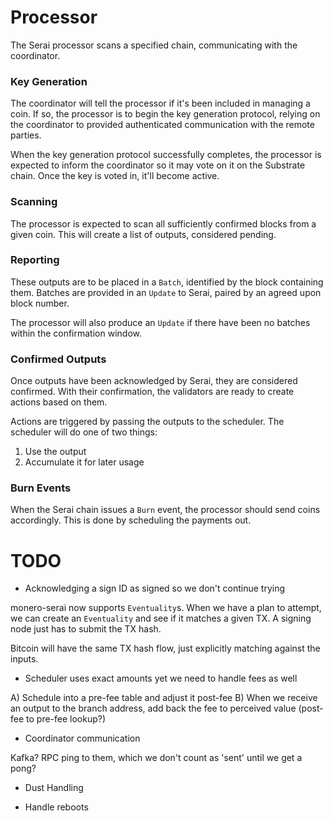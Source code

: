 # Processor

The Serai processor scans a specified chain, communicating with the coordinator.

### Key Generation

The coordinator will tell the processor if it's been included in managing a
coin. If so, the processor is to begin the key generation protocol, relying on
the coordinator to provided authenticated communication with the remote parties.

When the key generation protocol successfully completes, the processor is
expected to inform the coordinator so it may vote on it on the Substrate chain.
Once the key is voted in, it'll become active.

### Scanning

The processor is expected to scan all sufficiently confirmed blocks from a given
coin. This will create a list of outputs, considered pending.

### Reporting

These outputs are to be placed in a `Batch`, identified by the block containing
them. Batches are provided in an `Update` to Serai, paired by an agreed upon
block number.

The processor will also produce an `Update` if there have been no batches within
the confirmation window.

### Confirmed Outputs

Once outputs have been acknowledged by Serai, they are considered confirmed.
With their confirmation, the validators are ready to create actions based on
them.

Actions are triggered by passing the outputs to the scheduler. The scheduler
will do one of two things:

1) Use the output
2) Accumulate it for later usage

### Burn Events

When the Serai chain issues a `Burn` event, the processor should send coins
accordingly. This is done by scheduling the payments out.

# TODO

- Acknowledging a sign ID as signed so we don't continue trying

monero-serai now supports `Eventuality`s. When we have a plan to attempt,
we can create an `Eventuality` and see if it matches a given TX. A signing node
just has to submit the TX hash.

Bitcoin will have the same TX hash flow, just explicitly matching against the
inputs.

- Scheduler uses exact amounts yet we need to handle fees as well

A) Schedule into a pre-fee table and adjust it post-fee
B) When we receive an output to the branch address, add back the fee to
   perceived value (post-fee to pre-fee lookup?)

- Coordinator communication

Kafka? RPC ping to them, which we don't count as 'sent' until we get a pong?

- Dust Handling

- Handle reboots
